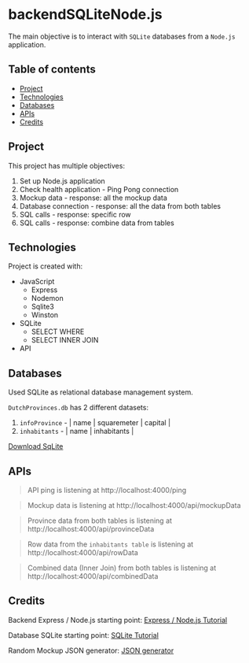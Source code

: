 # backendSQLiteNode.js
The main objective is to interact with `SQLite` databases from a `Node.js` application.

## Table of contents
* [Project](#Project)
* [Technologies](#technologies)
* [Databases](#Databases)
* [APIs](#APIs)
* [Credits](#Credits)

## Project
This project has multiple objectives:
1. Set up Node.js application
2. Check health application - Ping Pong connection
3. Mockup data - response: all the mockup data
4. Database connection - response: all the data from both tables
5. SQL calls - response: specific row
6. SQL calls - response: combine data from tables

## Technologies
Project is created with:
* JavaScript
  * Express
  * Nodemon
  * Sqlite3
  * Winston
* SQLite
  * SELECT WHERE 
  * SELECT INNER JOIN
* API

## Databases
Used SQLite as relational database management system.

`DutchProvinces.db` has 2 different datasets:
1. `infoProvince` - | name | squaremeter | capital |
2. `inhabitants` -  | name | inhabitants |

[Download SqLite](https://www.sqlite.org/index.html)

## APIs
> API ping is listening at http://localhost:4000/ping

> Mockup data is listening at http://localhost:4000/api/mockupData 

> Province data from both tables is listening at http://localhost:4000/api/provinceData

> Row data from the `inhabitants table` is listening at http://localhost:4000/api/rowData

> Combined data (Inner Join) from both tables is listening at http://localhost:4000/api/combinedData

## Credits
Backend Express / Node.js starting point:
[Express / Node.js Tutorial](https://expressjs.com/)

Database SQLite starting point:
[SQLite Tutorial](https://www.sqlitetutorial.net/)

Random Mockup JSON generator:
[JSON generator](https://www.json-generator.com/)
